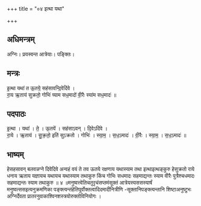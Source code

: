 +++
title = "०४ इत्था यथा"

+++
## अधिमन्त्रम्
अग्निः। प्रयस्वन्त आत्रेयाः। पङ्क्तिः।

## मन्त्रः
इ॒त्था यथा॑ त ऊ॒तये॒ सह॑सावन्दि॒वेदि॑वे ।  
रा॒य ऋ॒ताय॑ सुक्रतो॒ गोभिः॑ ष्याम सध॒मादो॑ वी॒रैः स्या॑म सध॒मादः॑ ॥

## पदपाठः
इ॒त्था । यथा॑ । ते॒ । ऊ॒तये॑ । सह॑साऽवन् । दि॒वेऽदि॑वे ।  
रा॒ये । ऋ॒ताय॑ । सु॒क्र॒तो॒ इति॑ सुऽक्रतो । गोभिः॑ । स्या॒म॒ । स॒ध॒ऽमादः॑ । वी॒रैः । स्या॒म॒ । स॒ध॒ऽमादः॑ ॥

## भाष्यम्
हेसहसावन् बलवन्नग्ने दिवेदिवे अन्वहं वयं ते तव ऊतये रक्षणाय यथास्याम तथा इत्थाइत्थङ्कुरु हेसुक्रतो राये धनाय ऋताय यज्ञायच यथायच यथास्याम तथाकुरु किंच गोभिः सधमादः सहमाद्यन्तः स्याम वीरैः पुत्रैश्चधमादः सहमाद्यन्तः स्याम तथाकुरु ॥ ४ ॥मनुष्वत्त्वेतिचतुरृचंसप्तमंसूक्तं आत्रेयस्यससस्यार्षं मनुष्वत्ससइत्यनुक्रमणिका पङ्क्त्यन्तंहेतिपूर्वोक्तत्वादिदमादीनित्रीणि -सूक्तानिपङ्क्त्यन्तानि शिष्टाअनुष्टुभः अग्निर्देवता प्रातरनुवाकाश्विनशस्त्रयोरुक्तोविनियोगः ।